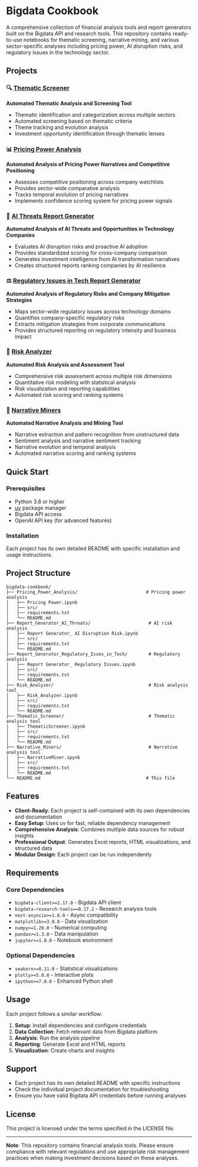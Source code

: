 # Bigdata Cookbook

A comprehensive collection of financial analysis tools and report generators built on the Bigdata API and research tools. This repository contains ready-to-use notebooks for thematic screening, narrative mining, and various sector-specific analyses including pricing power, AI disruption risks, and regulatory issues in the technology sector.

## Projects

### 🔍 [Thematic Screener](./Thematic_Screener/)
**Automated Thematic Analysis and Screening Tool**

- Thematic identification and categorization across multiple sectors
- Automated screening based on thematic criteria
- Theme tracking and evolution analysis
- Investment opportunity identification through thematic lenses

### 📊 [Pricing Power Analysis](./Pricing_Power_Analysis/)
**Automated Analysis of Pricing Power Narratives and Competitive Positioning**

- Assesses competitive positioning across company watchlists
- Provides sector-wide comparative analysis
- Tracks temporal evolution of pricing narratives
- Implements confidence scoring system for pricing power signals

### 🤖 [AI Threats Report Generator](./Report_Generator_AI_Threats/)
**Automated Analysis of AI Threats and Opportunities in Technology Companies**

- Evaluates AI disruption risks and proactive AI adoption
- Provides standardized scoring for cross-company comparison
- Generates investment intelligence from AI transformation narratives
- Creates structured reports ranking companies by AI resilience

### ⚖️ [Regulatory Issues in Tech Report Generator](./Report_Generator_Regulatory_Isses_in_Tech/)
**Automated Analysis of Regulatory Risks and Company Mitigation Strategies**

- Maps sector-wide regulatory issues across technology domains
- Quantifies company-specific regulatory risks
- Extracts mitigation strategies from corporate communications
- Provides structured reporting on regulatory intensity and business impact

### 🎯 [Risk Analyzer](./Risk_Analyzer/)
**Automated Risk Analysis and Assessment Tool**

- Comprehensive risk assessment across multiple risk dimensions
- Quantitative risk modeling with statistical analysis
- Risk visualization and reporting capabilities
- Automated risk scoring and ranking systems

### 📖 [Narrative Miners](./Narrative_Miners/)
**Automated Narrative Analysis and Mining Tool**

- Narrative extraction and pattern recognition from unstructured data
- Sentiment analysis and narrative sentiment tracking
- Narrative evolution and temporal analysis
- Automated narrative scoring and ranking systems

## Quick Start

### Prerequisites

- Python 3.8 or higher
- [uv](https://github.com/astral-sh/uv) package manager
- Bigdata API access
- OpenAI API key (for advanced features)

### Installation

Each project has its own detailed README with specific installation and usage instructions.

## Project Structure

```
bigdata-cookbook/
├── Pricing_Power_Analysis/                          # Pricing power analysis
│   ├── Pricing Power.ipynb
│   ├── src/
│   ├── requirements.txt
│   └── README.md
├── Report_Generator_AI_Threats/                      # AI risk analysis
│   ├── Report Generator_ AI Disruption Risk.ipynb
│   ├── src/
│   ├── requirements.txt
│   └── README.md
├── Report_Generator_Regulatory_Isses_in_Tech/        # Regulatory analysis
│   ├── Report Generator_ Regulatory Issues.ipynb
│   ├── src/
│   ├── requirements.txt
│   └── README.md
├── Risk_Analyzer/                                    # Risk analysis tool
│   ├── Risk_Analyzer.ipynb
│   ├── src/
│   ├── requirements.txt
│   └── README.md
├── Thematic_Screener/                                # Thematic analysis tool
│   ├── ThematicScreener.ipynb
│   ├── src/
│   ├── requirements.txt
│   └── README.md
├── Narrative_Miners/                                 # Narrative analysis tool
│   ├── NarrativeMiner.ipynb
│   ├── src/
│   ├── requirements.txt
│   └── README.md
└── README.md                                        # This file
```

## Features

- **Client-Ready**: Each project is self-contained with its own dependencies and documentation
- **Easy Setup**: Uses uv for fast, reliable dependency management
- **Comprehensive Analysis**: Combines multiple data sources for robust insights
- **Professional Output**: Generates Excel reports, HTML visualizations, and structured data
- **Modular Design**: Each project can be run independently

## Requirements

### Core Dependencies
- `bigdata-client>=2.17.0` - Bigdata API client
- `bigdata-research-tools==0.17.2` - Research analysis tools
- `nest-asyncio>=1.6.0` - Async compatibility
- `matplotlib>=3.0.0` - Data visualization
- `numpy>=1.20.0` - Numerical computing
- `pandas>=1.3.0` - Data manipulation
- `jupyter>=1.0.0` - Notebook environment

### Optional Dependencies
- `seaborn>=0.11.0` - Statistical visualizations
- `plotly>=5.0.0` - Interactive plots
- `ipython>=7.0.0` - Enhanced Python shell

## Usage

Each project follows a similar workflow:

1. **Setup**: Install dependencies and configure credentials
2. **Data Collection**: Fetch relevant data from Bigdata platform
3. **Analysis**: Run the analysis pipeline
4. **Reporting**: Generate Excel and HTML reports
5. **Visualization**: Create charts and insights

## Support

- Each project has its own detailed README with specific instructions
- Check the individual project documentation for troubleshooting
- Ensure you have valid Bigdata API credentials before running analyses

## License

This project is licensed under the terms specified in the LICENSE file.

---

**Note**: This repository contains financial analysis tools. Please ensure compliance with relevant regulations and use appropriate risk management practices when making investment decisions based on these analyses.

